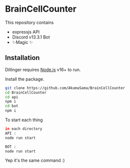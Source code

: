 # BrainCellCounter

This repository contains
- expressjs API
- Discord v13.3.1 Bot
- ✨Magic ✨

## Installation

Dillinger requires [Node.js](https://nodejs.org/) v16+ to run.

Install the package.

```sh
git clone https://github.com/AkumaSama/BrainCellCounter
cd BrainCellCounter
cd api
npm i
cd bot
npm i
```

To start each thing

```sh
in each directory
API :
node run start

BOT : 
node run start
```

Yep it's the same command :)